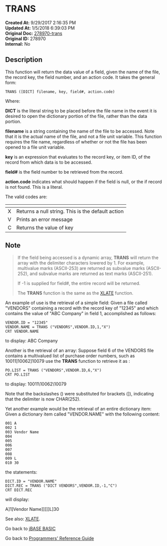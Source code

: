 # TRANS

**Created At:** 9/29/2017 2:16:35 PM  
**Updated At:** 1/5/2018 6:39:03 PM  
**Original Doc:** [278970-trans](https://docs.jbase.com/36868-jbase-basic/278970-trans)  
**Original ID:** 278970  
**Internal:** No  

## Description

This function will return the data value of a field, given the name of the file, the record key, the field number, and an action code. It takes the general form:

```
TRANS ([DICT] filename, key, field#, action.code)
```

Where:

**DICT** is the literal string to be placed before the file name in the event it is desired to open the dictionary portion of the file, rather than the data portion.

**filename** is a string containing the name of the file to be accessed. Note that it is the actual name of the file, and not a file unit variable. This function requires the file name, regardless of whether or not the file has been opened to a file unit variable.

**key** is an expression that evaluates to the record key, or item ID, of the record from which data is to be accessed.

**field#** is the field number to be retrieved from the record.

**action.code** indicates what should happen if the field is null, or the if record is not found. This is a literal.  

The valid codes are:

| <!----> | <!----> |
| --- | --- |
| X | Returns a null string. This is the default action |
| V | Prints an error message |
| C | Returns the value of key |

## Note

> If the field being accessed is a dynamic array, **TRANS** will return the array with the delimiter characters lowered by 1. For example, multivalue marks (ASCII-253) are returned as subvalue marks (ASCII-252), and subvalue marks are returned as text marks (ASCII-251).
>
> If -1 is supplied for field#, the entire record will be returned.
>
> The **TRANS** function is the same as the [XLATE](./../xlate) function.

An example of use is the retrieval of a simple field: Given a file called "VENDORS" containing a record with the record key of "12345" and which contains the value of "ABC Company" in field 1, accomplished as follows:

```
VENDOR.ID = "12345"
VENDOR.NAME = TRANS ("VENDORS",VENDOR.ID,1,"X")
CRT VENDOR.NAME
```

to display: ABC Company

Another is the retrieval of an array: Suppose field 6 of the VENDORS file contains a multivalued list of purchase order numbers, such as 10011]10062]10079 use the **TRANS** function to retrieve it as :

```
PO.LIST = TRANS ("VENDORS",VENDOR.ID,6,"X")
CRT PO.LIST
```

to display: 10011\10062\10079

Note that the backslashes (\) were substituted for brackets (]), indicating that the delimiter is now CHAR(252).

Yet another example would be the retrieval of an entire dictionary item: Given a dictionary item called "VENDOR.NAME" with the following content:

```
001 A
002 1
003 Vendor Name
004
005
006
007
008
009 L
010 30
```

the statements:

```
DICT.ID = "VENDOR.NAME"
DICT.REC = TRANS ("DICT VENDORS",VENDOR.ID,-1,"C")
CRT DICT.REC
```

will display:

A]1]Vendor Name]]]]]L]30

See also: [XLATE](./../xlate).

Go back to [jBASE BASIC](./../README.md)

Go back to [Programmers' Reference Guide](./../../reference-guides/jbc/README.md)
